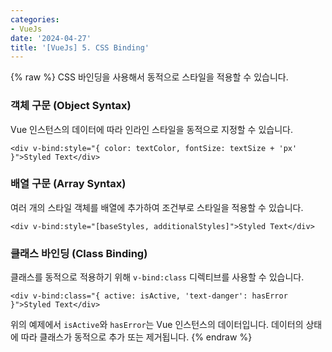 ```yaml
---
categories:
- VueJs
date: '2024-04-27'
title: '[VueJs] 5. CSS Binding'
---
```


{% raw %}
CSS 바인딩을 사용해서 동적으로 스타일을 적용할 수 있습니다.

### 객체 구문 (Object Syntax)
Vue 인스턴스의 데이터에 따라 인라인 스타일을 동적으로 지정할 수 있습니다.

```
<div v-bind:style="{ color: textColor, fontSize: textSize + 'px' }">Styled Text</div>
```

### 배열 구문 (Array Syntax)
여러 개의 스타일 객체를 배열에 추가하여 조건부로 스타일을 적용할 수 있습니다.

```
<div v-bind:style="[baseStyles, additionalStyles]">Styled Text</div>
```

### 클래스 바인딩 (Class Binding)
클래스를 동적으로 적용하기 위해 `v-bind:class` 디렉티브를 사용할 수 있습니다.

```
<div v-bind:class="{ active: isActive, 'text-danger': hasError }">Styled Text</div>
```

위의 예제에서 `isActive`와 `hasError`는 Vue 인스턴스의 데이터입니다. 데이터의 상태에 따라 클래스가 동적으로 추가 또는 제거됩니다.
{% endraw %}
